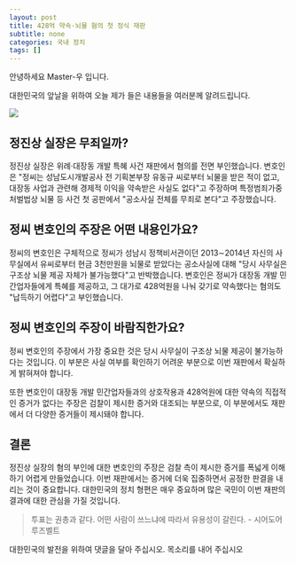 ```yaml
---
layout: post
title: 428억 약속·뇌물 혐의 첫 정식 재판
subtitle: none
categories: 국내 정치
tags: []
---
```


안녕하세요 Master-우 입니다.

대한민국의 앞날을 위하여 오늘 제가 들은 내용들을 여러분께 알려드립니다.





![](https://source.unsplash.com/800x450/?luxury)

##  정진상 실장은 무죄일까?

정진상 실장은 위례·대장동 개발 특혜 사건 재판에서 혐의를 전면 부인했습니다. 변호인은 "정씨는 성남도시개발공사 전 기획본부장 유동규 씨로부터 뇌물을 받은 적이 없고, 대장동 사업과 관련해 경제적 이익을 약속받은 사실도 없다"고 주장하며 특정범죄가중처벌법상 뇌물 등 사건 첫 공판에서 "공소사실 전체를 무죄로 본다"고 주장했습니다.

## 정씨 변호인의 주장은 어떤 내용인가요?

정씨의 변호인은 구체적으로 정씨가 성남시 정책비서관이던 2013∼2014년 자신의 사무실에서 유씨로부터 현금 3천만원을 뇌물로 받았다는 공소사실에 대해 "당시 사무실은 구조상 뇌물 제공 자체가 불가능했다"고 반박했습니다. 변호인은 정씨가 대장동 개발 민간업자들에게 특혜를 제공하고, 그 대가로 428억원을 나눠 갖기로 약속했다는 혐의도 "납득하기 어렵다"고 부인했습니다.

## 정씨 변호인의 주장이 바람직한가요?

정씨 변호인의 주장에서 가장 중요한 것은 당시 사무실이 구조상 뇌물 제공이 불가능하다는 것입니다. 이 부분은 사실 여부를 확인하기 어려운 부분으로 이번 재판에서 확실하게 밝혀져야 합니다. 

또한 변호인이 대장동 개발 민간업자들과의 상호작용과 428억원에 대한 약속의 직접적인 증거가 없다는 주장은 검찰이 제시한 증거와 대조되는 부분으로, 이 부분에서도 재판에서 더 다양한 증거들이 제시돼야 합니다.

## 결론

정진상 실장의 혐의 부인에 대한 변호인의 주장은 검찰 측이 제시한 증거를 폭넓게 이해하기 어렵게 만들었습니다. 이번 재판에서는 증거에 더욱 집중하면서 공정한 판결을 내리는 것이 중요합니다. 대한민국의 정치 형편은 매우 중요하며 많은 국민이 이번 재판의 결과에 대한 관심을 가질 것입니다.


> 투표는 권총과 같다. 어떤 사람이 쓰느냐에 따라서 유용성이 갈린다. - 시어도어 루즈벨트

대한민국의 발전을 위하여 댓글을 달아 주십시오. 목소리를 내어 주십시오
